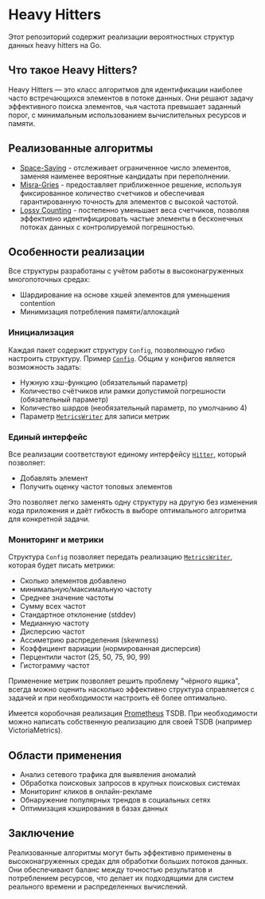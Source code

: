 # Heavy Hitters

Этот репозиторий содержит реализации вероятностных структур данных heavy hitters на Go.

## Что такое Heavy Hitters?

Heavy Hitters — это класс алгоритмов для идентификации наиболее часто встречающихся элементов в потоке данных.
Они решают задачу эффективного поиска элементов, чья частота превышает заданный порог, с минимальным использованием вычислительных ресурсов и памяти.

## Реализованные алгоритмы

* [Space-Saving](spacesaving) - отслеживает ограниченное число элементов, заменяя наименее вероятные кандидаты при переполнении.
* [Misra-Gries](misragries) - предоставляет приближенное решение, используя фиксированное количество счетчиков и обеспечивая гарантированную точность для элементов с высокой частотой.
* [Lossy Counting](lossy) - постепенно уменьшает веса счетчиков, позволяя эффективно идентифицировать частые элементы в бесконечных потоках данных с контролируемой погрешностью.

## Особенности реализации

Все структуры разработаны с учётом работы в высоконагруженных многопоточных средах:

* Шардирование на основе хэшей элементов для уменьшения contention
* Минимизация потребления памяти/аллокаций

### Инициализация

Каждая пакет содержит структуру `Config`, позволяющую гибко настроить структуру.
Пример [`Config`](spacesaving/config.go). Общим у конфигов является возможность задать:

* Нужную хэш-функцию (обязательный параметр)
* Количество счётчиков или рамки допустимой погрешности (обязательный параметр)
* Количество шардов (необязательный параметр, по умолчанию 4)
* Параметр [`MetricsWriter`](metrics.go) для записи метрик

### Единый интерфейс

Все реализации соответствуют единому интерфейсу [`Hitter`](interface.go), который позволяет:

* Добавлять элемент
* Получить оценку частот топовых элементов

Это позволяет легко заменять одну структуру на другую без изменения кода приложения и даёт гибкость в выборе
оптимального алгоритма для конкретной задачи.

### Мониторинг и метрики

Структура `Config` позволяет передать реализацию [`MetricsWriter`](metrics.go), которая будет писать метрики:

* Сколько элементов добавлено
* минимальную/максимальную частоту
* Среднее значение частоты
* Сумму всех частот
* Стандартное отклонение (stddev)
* Медианную частоту
* Дисперсию частот
* Ассиметрию распределения (skewness)
* Коэффициент вариации (нормированная дисперсия)
* Перцентили частот (25, 50, 75, 90, 99)
* Гистограмму частот

Применение метрик позволяет решить проблему "чёрного ящика", всегда можно оценить насколько эффективно структура
справляется с задачей и при необходимости настроить её более оптимально.

Имеется коробочная реализация [Prometheus](../metrics/prometheus/heavy.go) TSDB. При необходимости можно написать
собственную реализацию для своей TSDB (например VictoriaMetrics).

## Области применения

* Анализ сетевого трафика для выявления аномалий
* Обработка поисковых запросов в крупных поисковых системах
* Мониторинг кликов в онлайн-рекламе
* Обнаружение популярных трендов в социальных сетях
* Оптимизация кэширования в базах данных

## Заключение

Реализованные алгоритмы могут быть эффективно применены в высоконагруженных средах для обработки больших потоков данных.
Они обеспечивают баланс между точностью результатов и потреблением ресурсов, что делает их подходящими для
систем реального времени и распределенных вычислений.
